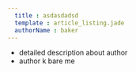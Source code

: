 ```yaml
---
  title : asdasdadsd
  template : article_listing.jade
  authorName : baker
---
```



* detailed description  about author
* author k bare me

